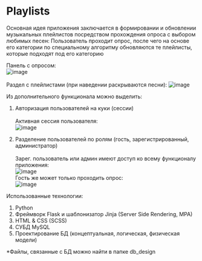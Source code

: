 # Playlists
Основная идея приложения заключается в формировании и обновлении музыкальных плейлистов посредством прохождения опроса с выбором любимых песен:
Пользователь проходит опрос, после чего на основе его категории по специальному алгоритму обновляются те плейлисты, которые подходят под его категорию

Панель с опросом: <br>
![image](https://user-images.githubusercontent.com/73338488/179274491-0c3ead05-cc1e-4092-be36-299d3b62b921.png)<br><br>
Раздел с плейлистами (при наведении раскрываются песни):
![image](https://user-images.githubusercontent.com/73338488/179273129-d467c038-6bb4-4655-959d-ffdd37390fd9.png)<br>

Из дополнительного функционала можно выделить:
1. Авторизация пользователей на куки (сессии)<br><br>
Активная сессия пользователя: <br>
![image](https://user-images.githubusercontent.com/73338488/179273367-8ea1a6d8-7753-4fb3-b492-c57f501fe761.png)<br>

3. Разделение пользователей по ролям (гость, зарегистрированный, администратор)<br><br>
Зарег. пользователь или админ имеют доступ ко всему функционалу приложения:<br>
![image](https://user-images.githubusercontent.com/73338488/179273925-7dc9607f-c5c4-474d-a11d-3c13ee8c679a.png)<br>
Гость же может только проходить опрос:<br>
![image](https://user-images.githubusercontent.com/73338488/179274051-5a57bebc-8849-4b2a-9a5f-f8c4be6d7162.png)<br>



Использованные технологии:
1. Python
2. Фреймворк Flask и шаблонизатор Jinja (Server Side Rendering, MPA)
3. HTML & CSS (SCSS)
4. СУБД MySQL
5. Проектирование БД (концептуальная, логическая, физическая модели)

*Файлы, связанные с БД можно найти в папке db_design

